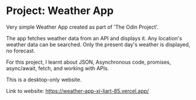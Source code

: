 # Project: Weather App

Very simple Weather App created as part of 'The Odin Project'. 

The app fetches weather data from an API and displays it. Any location's weather data can be searched. Only the present day's weather is displayed, no forecast.

For this project, I learnt about JSON, Asynchronous code, promises, async/await, fetch, and working with APIs.

This is a desktop-only website.

Link to website: https://weather-app-xi-liart-85.vercel.app/
